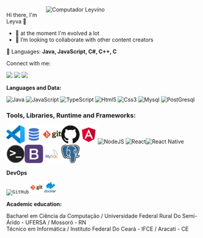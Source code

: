 <img src="https://raw.githubusercontent.com/MicaelliMedeiros/micaellimedeiros/master/image/computer-illustration.png" min-width="400px" max-width="400px" width="400px" align="right" alt="Computador Leyvino">


<p align="left"> 
     Hi there, I'm Leyva 👋

  - 🌱 at the moment I'm evolved a lot
  - 👯 I’m looking to collaborate with other content creators

</p>

<p align="left">
  🦄 Languages: <strong>Java, JavaScript, C#, C++, C</strong>
</p>

<p align="left">
  Connect with me:
</p>

<p align="left">
  <a href="Leyvino:leyvinobezerra.develop@gmail.com.br" alt="Gmail" target="_blank">
  <img src="https://img.shields.io/badge/-Gmail-FF0000?style=flat-square&labelColor=FF0000&logo=gmail&logoColor=white&link=leyvinobezerra.develop@gmail.com" style="max-width:100%;"/></a>

  <a href="https://www.linkedin.com/in/leyvino-bezerra-3970a889/" alt="Linkedin" target="_blank">
  <img src="https://img.shields.io/badge/-Linkedin-0e76a8?style=flat-square&logo=Linkedin&logoColor=white&link=https://www.linkedin.com/inhttps://www.linkedin.com/in/leyvino-bezerra-3970a889/" style="max-width:100%;" /></a>

  <a href="https://web.whatsapp.com/send?phone=5588988573727" alt="WhatsApp" target="_blank">
  <img src="https://img.shields.io/badge/-WhatsApp-25d366?style=flat-square&labelColor=25d366&logo=whatsapp&logoColor=white&link=https://web.whatsapp.com/send?phone=5547984384086/" style="max-width:100%;"></a>

</p>  










**Languages and Data:**

<img height="56" src="https://cdn.iconscout.com/icon/free/png-512/java-43-569305.png" alt="Java"/> <img height="48" src="https://cdn.iconscout.com/icon/free/png-512/javascript-23-1174949.png" alt="JavaScript"/> <img height="48" src="https://cdn.iconscout.com/icon/free/png-512/typescript-1174965.png" alt="TypeScript"/> <img height="48" src="https://cdn.iconscout.com/icon/free/png-512/html-5-1-1175208.png" alt="Html5"/> <img height="48" src="https://cdn.iconscout.com/icon/free/png-512/css3-11-1175239.png" alt="Css3"/> <img height="48" src="https://cdn.iconscout.com/icon/free/png-512/mysql-4-226026.png" alt="Mysql"/> <img height="48" src="https://cdn.iconscout.com/icon/free/png-512/postgresql-5-569524.png" alt="PostGresql"/> 


### Tools, Libraries, Runtime and Frameworks:

<img height="48" src="https://raw.githubusercontent.com/github/explore/80688e429a7d4ef2fca1e82350fe8e3517d3494d/topics/angular/angular.png" alt="Angular"/><img height="48" src="https://cdn.iconscout.com/icon/free/png-512/node-js-1174925.png" alt="NodeJS"/> <img height="56" src="https://cdn.iconscout.com/icon/free/png-512/logo-1889531-1597591.png" alt="React"/><img height="48" src="https://cdn.iconscout.com/icon/free/png-512/react-3-1175109.png" alt="React Native"/> <img align="left" alt="Visual Studio Code" width="48" src="https://raw.githubusercontent.com/github/explore/80688e429a7d4ef2fca1e82350fe8e3517d3494d/topics/visual-studio-code/visual-studio-code.png" /><img align="left" alt="SQL" width="48" src="https://raw.githubusercontent.com/github/explore/80688e429a7d4ef2fca1e82350fe8e3517d3494d/topics/sql/sql.png" /><img align="left" alt="Git" width="48" src="https://raw.githubusercontent.com/github/explore/80688e429a7d4ef2fca1e82350fe8e3517d3494d/topics/git/git.png" /><img align="left" alt="GitHub" width="48" src="https://raw.githubusercontent.com/github/explore/78df643247d429f6cc873026c0622819ad797942/topics/github/github.png" /><img align="left" alt="Terminal" width="48" src="https://raw.githubusercontent.com/github/explore/80688e429a7d4ef2fca1e82350fe8e3517d3494d/topics/terminal/terminal.png" /><img height="48" src="https://raw.githubusercontent.com/github/explore/80688e429a7d4ef2fca1e82350fe8e3517d3494d/topics/bootstrap/bootstrap.png" alt="Bootstrap"/><img height="48" src="https://raw.githubusercontent.com/github/explore/80688e429a7d4ef2fca1e82350fe8e3517d3494d/topics/mysql/mysql.png" alt="MySQL"/><img height="48" src="https://raw.githubusercontent.com/github/explore/80688e429a7d4ef2fca1e82350fe8e3517d3494d/topics/postgresql/postgresql.png" alt="PostegreSQL"/>



**DevOps**

<code><img height="32" src="https://cdn3.iconfinder.com/data/icons/inficons/512/github.png" alt="GitHub"/></code>
<code><img height="32" src="https://raw.githubusercontent.com/github/explore/80688e429a7d4ef2fca1e82350fe8e3517d3494d/topics/git/git.png" alt="Git"/></code>
<code><img height="32" src="https://raw.githubusercontent.com/github/explore/80688e429a7d4ef2fca1e82350fe8e3517d3494d/topics/docker/docker.png" alt="Docker"/></code>



**Academic education:**
 
 Bacharel em Ciência da Computação  /  Universidade Federal Rural Do Semi-Árido - UFERSA / Mossoró - RN <br/> 
 Técnico em Informática /  Instituto Federal Do Ceará - IFCE / Aracati - CE

